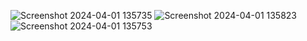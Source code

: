 ![Screenshot 2024-04-01 135735](https://github.com/Amisha0971/ANIMATED-ADD-TO-CART-BUTTON-HTML-CSS/assets/136344215/0f6afd0a-4ba9-4751-8125-93d832314928)
![Screenshot 2024-04-01 135823](https://github.com/Amisha0971/ANIMATED-ADD-TO-CART-BUTTON-HTML-CSS/assets/136344215/5945794b-5706-4d05-b988-840d3dcdbd4e)
![Screenshot 2024-04-01 135753](https://github.com/Amisha0971/ANIMATED-ADD-TO-CART-BUTTON-HTML-CSS/assets/136344215/7ab81ea0-78e1-46aa-8118-0b6446bba93a)
